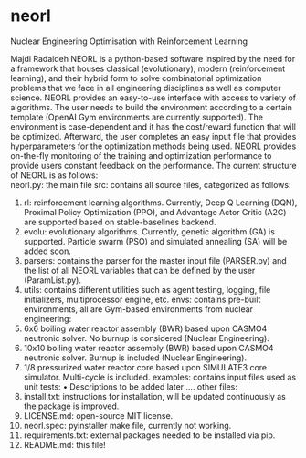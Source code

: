 # neorl
Nuclear Engineering Optimisation with Reinforcement Learning

Majdi Radaideh NEORL is a python-based software inspired by the need for a framework that houses classical (evolutionary), modern (reinforcement learning), and their hybrid form to solve combinatorial optimization problems that we face in all engineering disciplines as well as computer science. NEORL provides an easy-to-use interface with access to variety of algorithms. The user needs to build the environment according to a certain template (OpenAI Gym environments are currently supported). The environment is case-dependent and it has the cost/reward function that will be optimized. Afterward, the user completes an easy input file that provides hyperparameters for the optimization methods being used. NEORL provides on-the-fly monitoring of the training and optimization performance to provide users constant feedback on the performance. The current structure of NEORL is as follows:  
neorl.py: the main file
src: contains all source files, categorized as follows: 
1.	rl: reinforcement learning algorithms. Currently, Deep Q Learning (DQN), Proximal Policy Optimization (PPO), and Advantage Actor Critic (A2C) are supported based on stable-baselines backend.  
2.	evolu: evolutionary algorithms. Currently, genetic algorithm (GA) is supported. Particle swarm (PSO) and simulated annealing (SA) will be added soon.  
3.	parsers: contains the parser for the master input file (PARSER.py) and the list of all NEORL variables that can be defined by the user (ParamList.py).
4.	utils: contains different utilities such as agent testing, logging, file initializers, multiprocessor engine, etc.
envs: contains pre-built environments, all are Gym-based environments from nuclear engineering:
1.	6x6 boiling water reactor assembly (BWR) based upon CASMO4 neutronic solver. No burnup is considered (Nuclear Engineering). 
2.	10x10 boiling water reactor assembly (BWR) based upon CASMO4 neutronic solver. Burnup is included (Nuclear Engineering).
3.	1/8 pressurized water reactor core based upon SIMULATE3 core simulator. Multi-cycle is included. 
examples: contains input files used as unit tests:
•	Descriptions to be added later ….
other files: 
1.	install.txt: instructions for installation, will be updated continuously as the package is improved.  
2.	LICENSE.md: open-source MIT license.
3.	neorl.spec: pyinstaller make file, currently not working. 
4.	requirements.txt: external packages needed to be installed via pip. 
5.	README.md: this file! 


